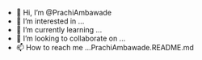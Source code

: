 - 👋 Hi, I’m @PrachiAmbawade
- 👀 I’m interested in ...
- 🌱 I’m currently learning ...
- 💞️ I’m looking to collaborate on ...
- 📫 How to reach me ...PrachiAmbawade.README.md

<!---
PrachiAmbawade/PrachiAmbawade is a ✨ special ✨ repository because its `README.md` (this file) appears on your GitHub profile.
You can click the Preview link to take a look at your changes.
--->
